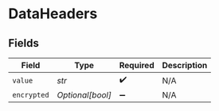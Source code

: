 # DataHeaders


## Fields

| Field              | Type               | Required           | Description        |
| ------------------ | ------------------ | ------------------ | ------------------ |
| `value`            | *str*              | :heavy_check_mark: | N/A                |
| `encrypted`        | *Optional[bool]*   | :heavy_minus_sign: | N/A                |